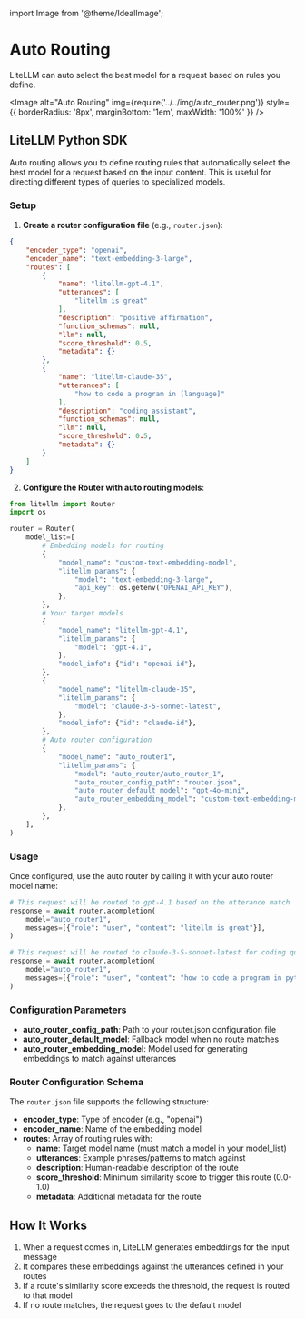 import Image from '@theme/IdealImage';

# Auto Routing

LiteLLM can auto select the best model for a request based on rules you define.

<Image alt="Auto Routing" img={require('../../img/auto_router.png')} style={{ borderRadius: '8px', marginBottom: '1em', maxWidth: '100%' }} />

## LiteLLM Python SDK

Auto routing allows you to define routing rules that automatically select the best model for a request based on the input content. This is useful for directing different types of queries to specialized models.

### Setup

1. **Create a router configuration file** (e.g., `router.json`):

```json
{
    "encoder_type": "openai",
    "encoder_name": "text-embedding-3-large",
    "routes": [
        {
            "name": "litellm-gpt-4.1",
            "utterances": [
                "litellm is great"
            ],
            "description": "positive affirmation",
            "function_schemas": null,
            "llm": null,
            "score_threshold": 0.5,
            "metadata": {}
        },
        {
            "name": "litellm-claude-35",
            "utterances": [
                "how to code a program in [language]"
            ],
            "description": "coding assistant",
            "function_schemas": null,
            "llm": null,
            "score_threshold": 0.5,
            "metadata": {}
        }
    ]
}
```

2. **Configure the Router with auto routing models**:

```python
from litellm import Router
import os

router = Router(
    model_list=[
        # Embedding models for routing
        {
            "model_name": "custom-text-embedding-model",
            "litellm_params": {
                "model": "text-embedding-3-large",
                "api_key": os.getenv("OPENAI_API_KEY"),
            },
        },
        # Your target models
        {
            "model_name": "litellm-gpt-4.1",
            "litellm_params": {
                "model": "gpt-4.1",
            },
            "model_info": {"id": "openai-id"},
        },
        {
            "model_name": "litellm-claude-35",
            "litellm_params": {
                "model": "claude-3-5-sonnet-latest",
            },
            "model_info": {"id": "claude-id"},
        },
        # Auto router configuration
        {
            "model_name": "auto_router1",
            "litellm_params": {
                "model": "auto_router/auto_router_1",
                "auto_router_config_path": "router.json",
                "auto_router_default_model": "gpt-4o-mini",
                "auto_router_embedding_model": "custom-text-embedding-model",
            },
        },
    ],
)
```

### Usage

Once configured, use the auto router by calling it with your auto router model name:

```python
# This request will be routed to gpt-4.1 based on the utterance match
response = await router.acompletion(
    model="auto_router1",
    messages=[{"role": "user", "content": "litellm is great"}],
)

# This request will be routed to claude-3-5-sonnet-latest for coding queries
response = await router.acompletion(
    model="auto_router1",
    messages=[{"role": "user", "content": "how to code a program in python"}],
)
```

### Configuration Parameters

- **auto_router_config_path**: Path to your router.json configuration file
- **auto_router_default_model**: Fallback model when no route matches
- **auto_router_embedding_model**: Model used for generating embeddings to match against utterances

### Router Configuration Schema

The `router.json` file supports the following structure:

- **encoder_type**: Type of encoder (e.g., "openai")
- **encoder_name**: Name of the embedding model
- **routes**: Array of routing rules with:
  - **name**: Target model name (must match a model in your model_list)
  - **utterances**: Example phrases/patterns to match against
  - **description**: Human-readable description of the route
  - **score_threshold**: Minimum similarity score to trigger this route (0.0-1.0)
  - **metadata**: Additional metadata for the route

## How It Works

1. When a request comes in, LiteLLM generates embeddings for the input message
2. It compares these embeddings against the utterances defined in your routes
3. If a route's similarity score exceeds the threshold, the request is routed to that model
4. If no route matches, the request goes to the default model

